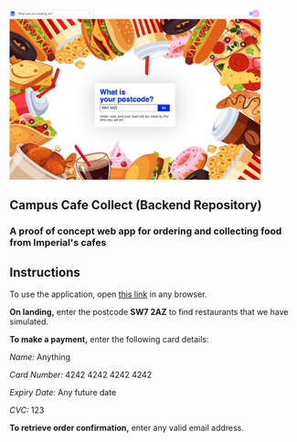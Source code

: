 <img src="images/landing_page.png" height="300">

## Campus Cafe Collect (Backend Repository)
### A proof of concept web app for ordering and collecting food from Imperial's cafes

## Instructions
To use the application, open [this link](http://production.dolxjcfav4ei2.amplifyapp.com) in any browser.

**On landing,** enter the postcode **SW7 2AZ** to find restaurants that we have simulated.

**To make a payment,** enter the following card details:

*Name:* Anything

*Card Number:* 4242 4242 4242 4242

*Expiry Date:* Any future date

*CVC:* 123

**To retrieve order confirmation,** enter any valid email address.


